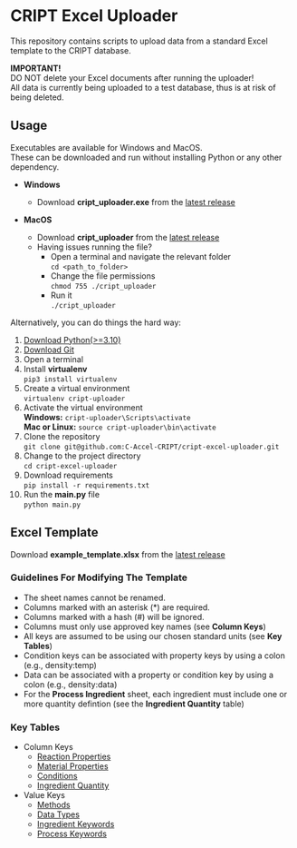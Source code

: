 # CRIPT Excel Uploader
This repository contains scripts to upload data from a standard Excel template to the CRIPT database.

**IMPORTANT!**  
DO NOT delete your Excel documents after running the uploader!  
All data is currently being uploaded to a test database, thus is at risk of being deleted.

## Usage

Executables are available for Windows and MacOS.  
These can be downloaded and run without installing Python or any other dependency.

* **Windows**
  * Download **cript_uploader.exe** from the [latest release](https://github.com/C-Accel-CRIPT/cript-excel-uploader/releases)

* **MacOS**
  * Download **cript_uploader** from the [latest release](https://github.com/C-Accel-CRIPT/cript-excel-uploader/releases)
  * Having issues running the file?
    * Open a terminal and navigate the relevant folder  
      `cd <path_to_folder>`
    * Change the file permissions  
      `chmod 755 ./cript_uploader`
    * Run it  
      `./cript_uploader`

Alternatively, you can do things the hard way:

1. [Download Python(>=3.10)](https://www.python.org/)
2. [Download Git](https://git-scm.com/downloads)
3. Open a terminal
4. Install **virtualenv**  
   `pip3 install virtualenv`
5. Create a virtual environment  
   `virtualenv cript-uploader`
6. Activate the virtual environment  
   **Windows:** `cript-uploader\Scripts\activate`  
   **Mac or Linux:** `source cript-uploader\bin\activate`
7. Clone the repository  
   `git clone git@github.com:C-Accel-CRIPT/cript-excel-uploader.git`
8. Change to the project directory  
   `cd cript-excel-uploader`
9. Download requirements  
   `pip install -r requirements.txt`
10. Run the **main.py** file  
    `python main.py`

## Excel Template

Download **example_template.xlsx** from the [latest release](https://github.com/C-Accel-CRIPT/cript-excel-uploader/releases)


### Guidelines For Modifying The Template

- The sheet names cannot be renamed.
- Columns marked with an asterisk (*) are required.
- Columns marked with a hash (#) will be ignored.
- Columns must only use approved key names (see **Column Keys**)
- All keys are assumed to be using our chosen standard units (see **Key Tables**)
- Condition keys can be associated with property keys by using a colon (e.g., density:temp)
- Data can be associated with a property or condition key by using a colon (e.g., density:data)
- For the **Process Ingredient** sheet, each ingredient must include one or more quantity defintion (see the **Ingredient Quantity** table)


### Key Tables

* Column Keys
  * [Reaction Properties](http://htmlpreview.github.io/?https://github.com/C-Accel-CRIPT/cript_tutorials/blob/master/key_tables/property_keys_reaction.html)
  * [Material Properties](http://htmlpreview.github.io/?https://github.com/C-Accel-CRIPT/cript_tutorials/blob/master/key_tables/property_keys_materials.html)
  * [Conditions](http://htmlpreview.github.io/?https://github.com/C-Accel-CRIPT/cript_tutorials/blob/master/key_tables/condition_keys.html)
  * [Ingredient Quantity](http://htmlpreview.github.io/?https://github.com/C-Accel-CRIPT/cript_tutorials/blob/master/key_tables/quantity_keys.html)
* Value Keys
  * [Methods](http://htmlpreview.github.io/?https://github.com/C-Accel-CRIPT/cript_tutorials/blob/master/key_tables/method_keys.html)
  * [Data Types](http://htmlpreview.github.io/?https://github.com/C-Accel-CRIPT/cript_tutorials/blob/master/key_tables/data_keys.html)
  * [Ingredient Keywords](http://htmlpreview.github.io/?https://github.com/C-Accel-CRIPT/cript_tutorials/blob/master/key_tables/ingredient_keys.html)
  * [Process Keywords](http://htmlpreview.github.io/?https://github.com/C-Accel-CRIPT/cript_tutorials/blob/master/key_tables/process_keys.html)

